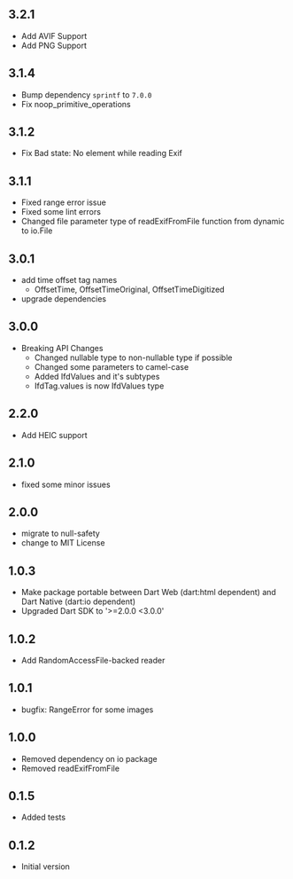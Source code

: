 ## 3.2.1

- Add AVIF Support
- Add PNG Support

## 3.1.4

- Bump dependency `sprintf` to `7.0.0`
- Fix noop_primitive_operations

## 3.1.2

- Fix Bad state: No element while reading Exif

## 3.1.1

- Fixed range error issue
- Fixed some lint errors
- Changed file parameter type of readExifFromFile function from dynamic to io.File

## 3.0.1

- add time offset tag names
  - OffsetTime, OffsetTimeOriginal, OffsetTimeDigitized
- upgrade dependencies

## 3.0.0

- Breaking API Changes
  - Changed nullable type to non-nullable type if possible
  - Changed some parameters to camel-case
  - Added IfdValues and it's subtypes
  - IfdTag.values is now IfdValues type

## 2.2.0

- Add HEIC support

## 2.1.0

- fixed some minor issues

## 2.0.0

- migrate to null-safety
- change to MIT License

## 1.0.3

- Make package portable between Dart Web (dart:html dependent) and Dart Native (dart:io dependent)
- Upgraded Dart SDK to '>=2.0.0 <3.0.0'

## 1.0.2

- Add RandomAccessFile-backed reader

## 1.0.1

- bugfix: RangeError for some images

## 1.0.0

- Removed dependency on io package
- Removed readExifFromFile

## 0.1.5

- Added tests

## 0.1.2

- Initial version

